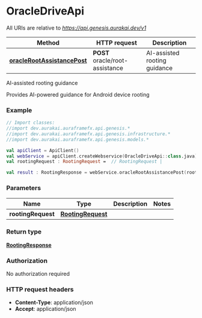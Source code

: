 # OracleDriveApi

All URIs are relative to *https://api.genesis.aurakai.dev/v1*

| Method | HTTP request | Description |
| ------------- | ------------- | ------------- |
| [**oracleRootAssistancePost**](OracleDriveApi.md#oracleRootAssistancePost) | **POST** oracle/root-assistance | AI-assisted rooting guidance |



AI-assisted rooting guidance

Provides AI-powered guidance for Android device rooting

### Example
```kotlin
// Import classes:
//import dev.aurakai.auraframefx.api.genesis.*
//import dev.aurakai.auraframefx.api.genesis.infrastructure.*
//import dev.aurakai.auraframefx.api.genesis.models.*

val apiClient = ApiClient()
val webService = apiClient.createWebservice(OracleDriveApi::class.java)
val rootingRequest : RootingRequest =  // RootingRequest | 

val result : RootingResponse = webService.oracleRootAssistancePost(rootingRequest)
```

### Parameters
| Name | Type | Description  | Notes |
| ------------- | ------------- | ------------- | ------------- |
| **rootingRequest** | [**RootingRequest**](RootingRequest.md)|  | |

### Return type

[**RootingResponse**](RootingResponse.md)

### Authorization

No authorization required

### HTTP request headers

 - **Content-Type**: application/json
 - **Accept**: application/json


